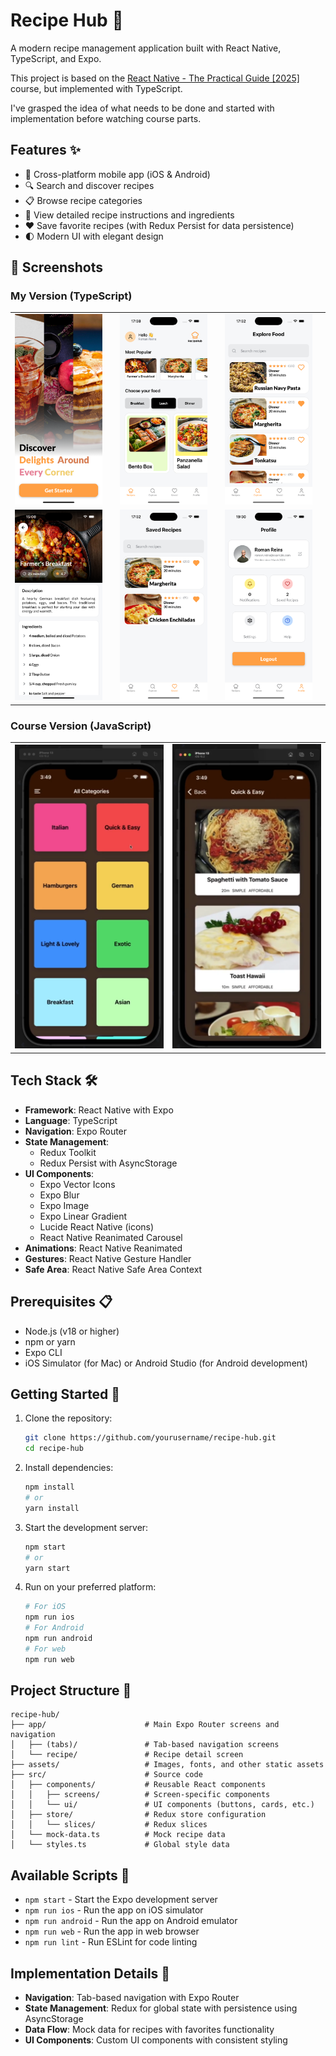# Recipe Hub 🍳

A modern recipe management application built with React Native, TypeScript, and Expo.

This project is based on the [React Native - The Practical Guide [2025]](https://www.udemy.com/course/react-native-the-practical-guide/) course, but implemented with TypeScript.

I've grasped the idea of what needs to be done and started with implementation before watching course parts.

## Features ✨

- 📱 Cross-platform mobile app (iOS & Android)
- 🔍 Search and discover recipes
- 📋 Browse recipe categories
- 📖 View detailed recipe instructions and ingredients
- ❤️ Save favorite recipes (with Redux Persist for data persistence)
- 🌓 Modern UI with elegant design

## 📱 Screenshots

### My Version (TypeScript)

<table>
<tr>
<td><img src="./assets/images/app-showcase/myapp1.png" alt="myapp1" width="300"/><td>
<td><img src="./assets/images/app-showcase/myapp2.png" alt="myapp2" width="300"/><td>
<td><img src="./assets/images/app-showcase/myapp3.png" alt="myapp3" width="300"/><td>
</tr>
<tr>
<td><img src="./assets/images/app-showcase/myapp4.png" alt="myapp4" width="300"/><td>
<td><img src="./assets/images/app-showcase/myapp5.png" alt="myapp5" width="300"/><td>
<td><img src="./assets/images/app-showcase/myapp6.png" alt="myapp6" width="300"/><td>
</tr>
</table>

### Course Version (JavaScript)

<table>
<tr>
<td><img src="./assets/images/app-showcase/course-app1.png" alt="Course Version 1" width="300"/></td>
<td><img src="./assets/images/app-showcase/course-app2.png" alt="Course Version 2" width="300"/></td>
</tr>
</table>

## Tech Stack 🛠

- **Framework**: React Native with Expo
- **Language**: TypeScript
- **Navigation**: Expo Router
- **State Management**:
  - Redux Toolkit
  - Redux Persist with AsyncStorage
- **UI Components**:
  - Expo Vector Icons
  - Expo Blur
  - Expo Image
  - Expo Linear Gradient
  - Lucide React Native (icons)
  - React Native Reanimated Carousel
- **Animations**: React Native Reanimated
- **Gestures**: React Native Gesture Handler
- **Safe Area**: React Native Safe Area Context

## Prerequisites 📋

- Node.js (v18 or higher)
- npm or yarn
- Expo CLI
- iOS Simulator (for Mac) or Android Studio (for Android development)

## Getting Started 🚀

1. Clone the repository:

   ```bash
   git clone https://github.com/yourusername/recipe-hub.git
   cd recipe-hub
   ```

2. Install dependencies:

   ```bash
   npm install
   # or
   yarn install
   ```

3. Start the development server:

   ```bash
   npm start
   # or
   yarn start
   ```

4. Run on your preferred platform:
   ```bash
   # For iOS
   npm run ios
   # For Android
   npm run android
   # For web
   npm run web
   ```

## Project Structure 📁

```
recipe-hub/
├── app/                      # Main Expo Router screens and navigation
│   ├── (tabs)/               # Tab-based navigation screens
│   └── recipe/               # Recipe detail screen
├── assets/                   # Images, fonts, and other static assets
├── src/                      # Source code
│   ├── components/           # Reusable React components
│   │   ├── screens/          # Screen-specific components
│   │   └── ui/               # UI components (buttons, cards, etc.)
│   ├── store/                # Redux store configuration
│   │   └── slices/           # Redux slices
│   └── mock-data.ts          # Mock recipe data
│   └── styles.ts             # Global style data
```

## Available Scripts 📜

- `npm start` - Start the Expo development server
- `npm run ios` - Run the app on iOS simulator
- `npm run android` - Run the app on Android emulator
- `npm run web` - Run the app in web browser
- `npm run lint` - Run ESLint for code linting

## Implementation Details 🔧

- **Navigation**: Tab-based navigation with Expo Router
- **State Management**: Redux for global state with persistence using AsyncStorage
- **Data Flow**: Mock data for recipes with favorites functionality
- **UI Components**: Custom UI components with consistent styling
